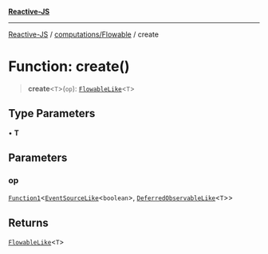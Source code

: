 [**Reactive-JS**](../../../README.md)

***

[Reactive-JS](../../../README.md) / [computations/Flowable](../README.md) / create

# Function: create()

> **create**\<`T`\>(`op`): [`FlowableLike`](../../interfaces/FlowableLike.md)\<`T`\>

## Type Parameters

• **T**

## Parameters

### op

[`Function1`](../../../functions/type-aliases/Function1.md)\<[`EventSourceLike`](../../interfaces/EventSourceLike.md)\<`boolean`\>, [`DeferredObservableLike`](../../interfaces/DeferredObservableLike.md)\<`T`\>\>

## Returns

[`FlowableLike`](../../interfaces/FlowableLike.md)\<`T`\>
